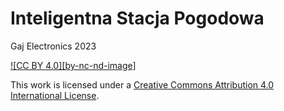 # Inteligentna Stacja Pogodowa
Gaj Electronics 2023

[![CC BY 4.0][by-nc-nd-image]][by-nc-nd]

This work is licensed under a
[Creative Commons Attribution 4.0 International License][by-nc-nd].

[by-nc-nd]: https://creativecommons.org/licenses/by-nc-nd/4.0/
[cc-by-image]: https://mirrors.creativecommons.org/presskit/buttons/88x31/png/by-nc-nd.png